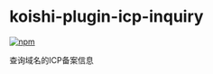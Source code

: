 # koishi-plugin-icp-inquiry

[![npm](https://img.shields.io/npm/v/koishi-plugin-icp-inquiry?style=flat-square)](https://www.npmjs.com/package/koishi-plugin-icp-inquiry)

查询域名的ICP备案信息
